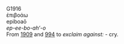 <body>
  <p>G1916<br>  ἐπιβοάω  <br> epiboaō  <br><i>ep-ee-bo-ah‘-o </i><br>From <a href="g1909.htm">1909</a> and <a href="g0994.htm">994</a>  to <i>exclaim</i> <i>against:</i> - cry.<br></p>
 </body>